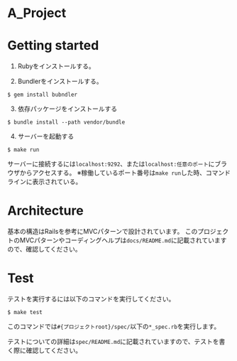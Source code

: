 # A_Project

# Getting started

1. Rubyをインストールする。

2. Bundlerをインストールする。

```
$ gem install bubndler
```

3. 依存パッケージをインストールする

```
$ bundle install --path vendor/bundle
```

4. サーバーを起動する

```
$ make run
```

サーバーに接続するには`localhost:9292`、または`localhost:任意のポート`にブラウザからアクセスする。
※稼働しているポート番号は`make run`した時、コマンドラインに表示されている。


# Architecture

基本の構造はRailsを参考にMVCパターンで設計されています。
このプロジェクトのMVCパターンやコーディングヘルプは`docs/README.md`に記載されていますので、確認してください。


# Test

テストを実行するには以下のコマンドを実行してください。

```
$ make test
```

このコマンドでは`#{プロジェクトroot}/spec/`以下の`*_spec.rb`を実行します。

テストについての詳細は`spec/README.md`に記載されていますので、テストを書く際に確認してください。
